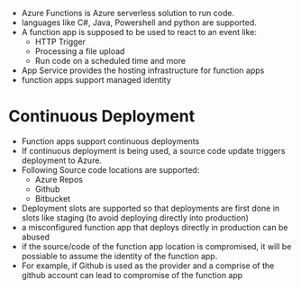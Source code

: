 - Azure Functions is Azure serverless solution to run code.
- languages like C#, Java, Powershell and python are supported.
- A function app is supposed to be used to react to an event like:
	- HTTP Trigger
	- Processing a file upload
	- Run code on a scheduled time and more
- App Service provides the hosting infrastructure for function apps
- function apps support managed identity

# Continuous Deployment
- Function apps support continuous deployments 
- If continuous deployment is being used, a source code update triggers deployment to Azure.
- Following Source code locations are supported:
	- Azure Repos 
	- Github
	- Bitbucket
- Deployment slots are supported so that deployments are first done in slots like staging (to avoid deploying directly into production)
- a misconfigured function app that deploys directly in production can be abused
- if the source/code of the function app location is compromised, it will be possiable to assume the identity of the function app. 
- For example, if Github is used as the provider and a comprise of the github account can lead to compromise of the function app
